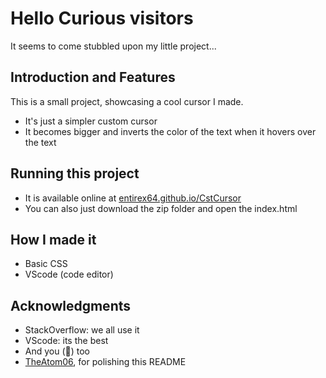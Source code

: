 # Hello Curious visitors
It seems to come stubbled upon my little project...

## Introduction and Features
This is a small project, showcasing a cool cursor I made.  
- It's just a simpler custom cursor
- It becomes bigger and inverts the color of the text when it hovers over the text

## Running this project
- It is available online at [entirex64.github.io/CstCursor](https://entirex64.github.io/CstCursor/)
- You can also just download the zip folder and open the index.html

## How I made it
- Basic CSS
- VScode (code editor)

## Acknowledgments
- StackOverflow: we all use it
- VScode: its the best
- And you (💖) too
- [TheAtom06](https://github.com/TheAtom06), for polishing this README
